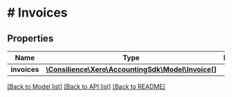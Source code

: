 # # Invoices

## Properties

Name | Type | Description | Notes
------------ | ------------- | ------------- | -------------
**invoices** | [**\Consilience\Xero\AccountingSdk\Model\Invoice[]**](Invoice.md) |  | [optional] 

[[Back to Model list]](../../README.md#documentation-for-models) [[Back to API list]](../../README.md#documentation-for-api-endpoints) [[Back to README]](../../README.md)


